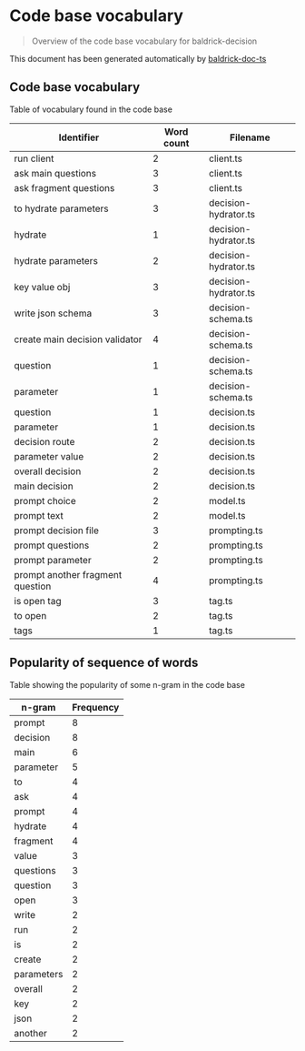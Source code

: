 # Code base vocabulary

> Overview of the code base vocabulary for baldrick-decision

This document has been generated automatically by
[baldrick-doc-ts](https://github.com/flarebyte/baldrick-doc-ts)

## Code base vocabulary

Table of vocabulary found in the code base

| Identifier                       | Word count | Filename             |
| -------------------------------- | ---------- | -------------------- |
| run client                       | 2          | client.ts            |
| ask main questions               | 3          | client.ts            |
| ask fragment questions           | 3          | client.ts            |
| to hydrate parameters            | 3          | decision-hydrator.ts |
| hydrate                          | 1          | decision-hydrator.ts |
| hydrate parameters               | 2          | decision-hydrator.ts |
| key value obj                    | 3          | decision-hydrator.ts |
| write json schema                | 3          | decision-schema.ts   |
| create main decision validator   | 4          | decision-schema.ts   |
| question                         | 1          | decision-schema.ts   |
| parameter                        | 1          | decision-schema.ts   |
| question                         | 1          | decision.ts          |
| parameter                        | 1          | decision.ts          |
| decision route                   | 2          | decision.ts          |
| parameter value                  | 2          | decision.ts          |
| overall decision                 | 2          | decision.ts          |
| main decision                    | 2          | decision.ts          |
| prompt choice                    | 2          | model.ts             |
| prompt text                      | 2          | model.ts             |
| prompt decision file             | 3          | prompting.ts         |
| prompt questions                 | 2          | prompting.ts         |
| prompt parameter                 | 2          | prompting.ts         |
| prompt another fragment question | 4          | prompting.ts         |
| is open tag                      | 3          | tag.ts               |
| to open                          | 2          | tag.ts               |
| tags                             | 1          | tag.ts               |

## Popularity of sequence of words

Table showing the popularity of some n-gram in the code base

| n-gram     | Frequency |
| ---------- | --------- |
| prompt     | 8         |
| decision   | 8         |
| main       | 6         |
| parameter  | 5         |
| to         | 4         |
| ask        | 4         |
| prompt     | 4         |
| hydrate    | 4         |
| fragment   | 4         |
| value      | 3         |
| questions  | 3         |
| question   | 3         |
| open       | 3         |
| write      | 2         |
| run        | 2         |
| is         | 2         |
| create     | 2         |
| parameters | 2         |
| overall    | 2         |
| key        | 2         |
| json       | 2         |
| another    | 2         |
